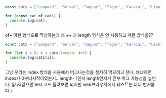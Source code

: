 ```js
const cats = ["Leopard", "Serval", "Jaguar", "Tiger", "Caracal", "Lion"];

for (const cat of cats) {
  console.log(cat);
}
```

of~ 이런 형식으로 작성하는데 왜 ++ 과 length 형식은 안 사용하고 저런 방식을??
```js
const cats = ["Leopard", "Serval", "Jaguar", "Tiger", "Caracal", "Lion"];

for (let i = 0; i < cats.length; i++) {
  console.log(cats[i]);
}
```

그냥 우리는 index 방식을 사용해서 버그나는것을 철저히 막으려고 한다.
왜냐하면 index가 0부터시작이었는지.. length- 1인지 length인지가 전부 버그 가능성을 높인다. (java같으면 test 코드 돌려보면 되지만 web브라우저에서 테스트는 더더 번거롭다.)

